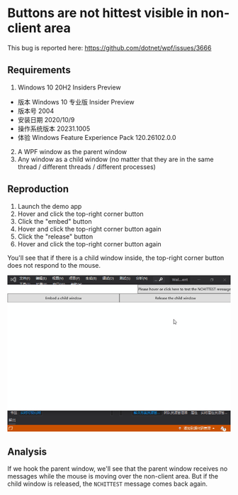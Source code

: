 # Buttons are not hittest visible in non-client area

This bug is reported here: https://github.com/dotnet/wpf/issues/3666

## Requirements

1. Windows 10 20H2 Insiders Preview
  * 版本	Windows 10 专业版 Insider Preview
  * 版本号	2004
  * 安装日期	2020/10/9
  * 操作系统版本	20231.1005
  * 体验	Windows Feature Experience Pack 120.26102.0.0
2. A WPF window as the parent window
3. Any window as a child window (no matter that they are in the same thread / different threads / different processes)

## Reproduction

1. Launch the demo app
2. Hover and click the top-right corner button
3. Click the "embed" button
4. Hover and click the top-right corner button again
5. Click the "release" button
6. Hover and click the top-right corner button again

You'll see that if there is a child window inside, the top-right corner button does not respond to the mouse.

![](image/Walterlv.Issues.NonClientParent.gif)

## Analysis

If we hook the parent window, we'll see that the parent window receives no messages while the mouse is moving over the non-client area. But if the child window is released, the `NCHITTEST` message comes back again.
